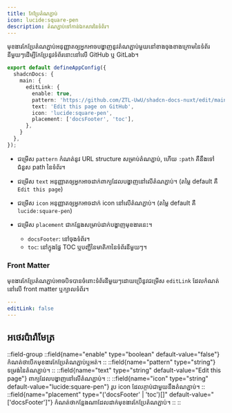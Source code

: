 ```yaml
---
title: កែប្រែតំណភ្ជាប់
icon: lucide:square-pen
description: តំណភ្ជាប់ទៅកាន់ឯកសារនៃទំព័រ។
---
```


មុខងារកែប្រែតំណភ្ជាប់អនុញ្ញាតឲ្យអ្នកអាចបង្ហាញនូវតំណភ្ជាប់មួយនៅខាងចុងខាងក្រោមនៃទំព័រនីមួយៗដើម្បីកែប្រែនូវទំព័រនោះនៅលើ GitHub ឬ GitLab។
```ts [app.config.ts]
export default defineAppConfig({
  shadcnDocs: {
    main: {
      editLink: {
        enable: true,
        pattern: 'https://github.com/ZTL-UwU/shadcn-docs-nuxt/edit/main/content/:path',
        text: 'Edit this page on GitHub',
        icon: 'lucide:square-pen',
        placement: ['docsFooter', 'toc'],
      },
    }
  },
});
```

- ជម្រើស `pattern` កំណត់នូវ URL structure សម្រាប់តំណភ្ជាប់, ហើយ `:path` គឺនឹងទៅជំនួស path នៃទំព័រ។

- ជម្រើស `text` អនុញ្ញាតឲ្យអ្នកអាចដាក់ពាក្យដែលបង្ហាញនៅលើតំណភ្ជាប់។ (តម្លៃ default គឺ `Edit this page`)

- ជម្រើស `icon` អនុញ្ញាតឲ្យអ្នកអាចដាក់ icon នៅលើតំណភ្ជាប់។ (តម្លៃ default គឺ `lucide:square-pen`)

- ជម្រើស `placement` ជាកន្លែងសម្រាប់ដាក់បង្ហាញមុខងារនេះ។
  - `docsFooter`: នៅចុងទំព័រ។
  - `toc`: នៅក្នុងផ្នែ TOC ឬបញ្ជីនៃមាតិកានៃទំព័រនីមួយៗ។

### Front Matter

មុខងារកែប្រែតំណភ្ជាប់អាចបិទបានចំពោះទំព័រនីមួយៗដោយប្រើនូវជម្រើស `editLink` ដែលកំណត់នៅលើ front matter ឬក្បាលទំព័រ។

```yaml
---
editLink: false
---
```

## អថេរប៉ារ៉ាមែត្រ

::field-group
  ::field{name="enable" type="boolean" default-value="false"}
  កំណត់ថាបើកមុខងារកែប្រែតំណភ្ជាប់ឬអត់។
  ::
  ::field{name="pattern" type="string"}
  ទម្រង់នៃតំណភ្ជាប់។
  ::
  ::field{name="text" type="string" default-value="Edit this page"}
  ពាក្យដែលបង្ហាញនៅលើតំណភ្ជាប់។
  ::
  ::field{name="icon" type="string" default-value="lucide:square-pen"}
  រូប icon ដែលភ្ចាប់ជាមួយនឹងតំណភ្ជាប់។
  ::
  ::field{name="placement" type="('docsFooter' | 'toc')[]" default-value="['docsFooter']"}
  កំណត់ថាកន្លែងណាដែលដាក់មុខងារកែប្រែតំណភ្ជាប់។
  ::
::

